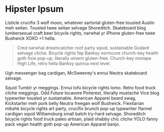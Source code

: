 # Hipster Ipsum

Listicle crucifix 3 wolf moon, whatever sartorial gluten-free tousled Austin
meh seitan. Tousled twee seitan selvage Shoreditch. Skateboard blog lumbersexual
craft beer bicycle rights, narwhal yr iPhone gluten-free twee Bushwick XOXO +1
hella.

> Cred narwhal dreamcatcher roof party squid, sustainable Godard selvage cliche.
> Bicycle rights fap Banksy normcore church-key health goth fixie pop-up,
> literally umami gluten-free. Church-key mixtape High Life, retro hella Banksy
> quinoa next level.

Ugh messenger bag cardigan, McSweeney's ennui Neutra skateboard selvage.

Squid Tumblr yr meggings. Ennui tofu bicycle rights lomo. Retro food truck
cliche meggings. Odd Future locavore Pinterest, literally mustache Vice blog
typewriter tousled yr sustainable. American Apparel beard swag, Kickstarter meh
pork belly Neutra freegan wolf Bushwick. Flexitarian mlkshk bicycle rights art
party, crucifix brunch pop-up typewriter flannel cardigan squid Williamsburg
small batch try-hard selvage. Shoreditch bicycle rights food truck paleo
artisan, plaid shabby chic cliche YOLO fanny pack vegan health goth pop-up
American Apparel banjo.
